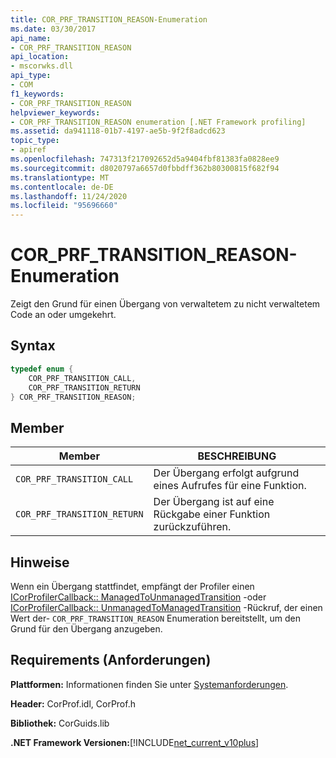 ```yaml
---
title: COR_PRF_TRANSITION_REASON-Enumeration
ms.date: 03/30/2017
api_name:
- COR_PRF_TRANSITION_REASON
api_location:
- mscorwks.dll
api_type:
- COM
f1_keywords:
- COR_PRF_TRANSITION_REASON
helpviewer_keywords:
- COR_PRF_TRANSITION_REASON enumeration [.NET Framework profiling]
ms.assetid: da941118-01b7-4197-ae5b-9f2f8adcd623
topic_type:
- apiref
ms.openlocfilehash: 747313f217092652d5a9404fbf81383fa0828ee9
ms.sourcegitcommit: d8020797a6657d0fbbdff362b80300815f682f94
ms.translationtype: MT
ms.contentlocale: de-DE
ms.lasthandoff: 11/24/2020
ms.locfileid: "95696660"
---
```

# <a name="cor_prf_transition_reason-enumeration"></a>COR_PRF_TRANSITION_REASON-Enumeration

Zeigt den Grund für einen Übergang von verwaltetem zu nicht verwaltetem Code an oder umgekehrt.  
  
## <a name="syntax"></a>Syntax  
  
```cpp  
typedef enum {  
    COR_PRF_TRANSITION_CALL,  
    COR_PRF_TRANSITION_RETURN  
} COR_PRF_TRANSITION_REASON;  
```  
  
## <a name="members"></a>Member  
  
|Member|BESCHREIBUNG|  
|------------|-----------------|  
|`COR_PRF_TRANSITION_CALL`|Der Übergang erfolgt aufgrund eines Aufrufes für eine Funktion.|  
|`COR_PRF_TRANSITION_RETURN`|Der Übergang ist auf eine Rückgabe einer Funktion zurückzuführen.|  
  
## <a name="remarks"></a>Hinweise  

 Wenn ein Übergang stattfindet, empfängt der Profiler einen [ICorProfilerCallback:: ManagedToUnmanagedTransition](icorprofilercallback-managedtounmanagedtransition-method.md) -oder [ICorProfilerCallback:: UnmanagedToManagedTransition](icorprofilercallback-unmanagedtomanagedtransition-method.md) -Rückruf, der einen Wert der- `COR_PRF_TRANSITION_REASON` Enumeration bereitstellt, um den Grund für den Übergang anzugeben.  
  
## <a name="requirements"></a>Requirements (Anforderungen)  

 **Plattformen:** Informationen finden Sie unter [Systemanforderungen](../../get-started/system-requirements.md).  
  
 **Header:** CorProf.idl, CorProf.h  
  
 **Bibliothek:** CorGuids.lib  
  
 **.NET Framework Versionen:**[!INCLUDE[net_current_v10plus](../../../../includes/net-current-v10plus-md.md)]
